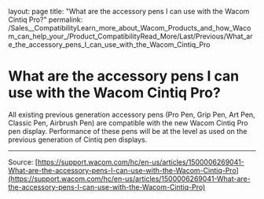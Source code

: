 layout: page
title: "What are the accessory pens I can use with the Wacom Cintiq Pro?"
permalink: /Sales__CompatibilityLearn_more_about_Wacom_Products_and_how_Wacom_can_help_your_/Product_CompatibilityRead_More/Last/Previous/What_are_the_accessory_pens_I_can_use_with_the_Wacom_Cintiq_Pro

# What are the accessory pens I can use with the Wacom Cintiq Pro?

All existing previous generation accessory pens (Pro Pen, Grip Pen, Art Pen, Classic Pen, Airbrush Pen) are compatible with the new Wacom Cintiq Pro pen display. Performance of these pens will be at the level as used on the previous generation of Cintiq pen displays.

---
Source: [https://support.wacom.com/hc/en-us/articles/1500006269041-What-are-the-accessory-pens-I-can-use-with-the-Wacom-Cintiq-Pro](https://support.wacom.com/hc/en-us/articles/1500006269041-What-are-the-accessory-pens-I-can-use-with-the-Wacom-Cintiq-Pro)
